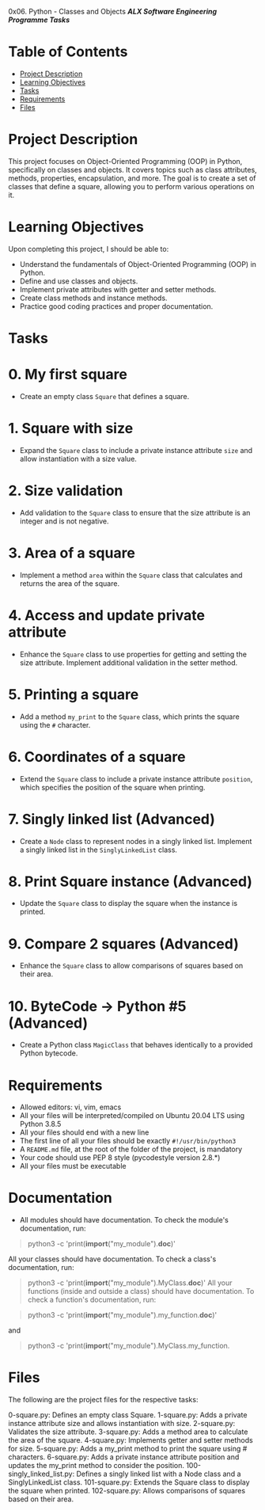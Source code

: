 0x06. Python - Classes and Objects
***ALX Software Engineering Programme Tasks***

# Table of Contents

- [Project Description](#project-description)
- [Learning Objectives](#learning-objectives)
- [Tasks](#tasks)
- [Requirements](#requirements)
- [Files](#files)

# Project Description

This project focuses on Object-Oriented Programming (OOP) in Python, specifically on classes and objects. It covers topics such as class attributes, methods, properties, encapsulation, and more. The goal is to create a set of classes that define a square, allowing you to perform various operations on it.

# Learning Objectives

Upon completing this project, I should be able to:

- Understand the fundamentals of Object-Oriented Programming (OOP) in Python.
- Define and use classes and objects.
- Implement private attributes with getter and setter methods.
- Create class methods and instance methods.
- Practice good coding practices and proper documentation.

# Tasks

# 0. My first square

- Create an empty class `Square` that defines a square.

# 1. Square with size

- Expand the `Square` class to include a private instance attribute `size` and allow instantiation with a size value.

# 2. Size validation

- Add validation to the `Square` class to ensure that the size attribute is an integer and is not negative.

# 3. Area of a square

- Implement a method `area` within the `Square` class that calculates and returns the area of the square.

# 4. Access and update private attribute

- Enhance the `Square` class to use properties for getting and setting the size attribute. Implement additional validation in the setter method.

# 5. Printing a square

- Add a method `my_print` to the `Square` class, which prints the square using the `#` character.

# 6. Coordinates of a square

- Extend the `Square` class to include a private instance attribute `position`, which specifies the position of the square when printing.

# 7. Singly linked list (Advanced)

- Create a `Node` class to represent nodes in a singly linked list. Implement a singly linked list in the `SinglyLinkedList` class.

# 8. Print Square instance (Advanced)

- Update the `Square` class to display the square when the instance is printed.

# 9. Compare 2 squares (Advanced)

- Enhance the `Square` class to allow comparisons of squares based on their area.

# 10. ByteCode -> Python #5 (Advanced)

- Create a Python class `MagicClass` that behaves identically to a provided Python bytecode.

# Requirements

- Allowed editors: vi, vim, emacs
- All your files will be interpreted/compiled on Ubuntu 20.04 LTS using Python 3.8.5
- All your files should end with a new line
- The first line of all your files should be exactly `#!/usr/bin/python3`
- A `README.md` file, at the root of the folder of the project, is mandatory
- Your code should use PEP 8 style (pycodestyle version 2.8.*)
- All your files must be executable

# Documentation

- All modules should have documentation. To check the module's documentation, run:
  
> python3 -c 'print(__import__("my_module").__doc__)'

All your classes should have documentation. To check a class's documentation, run:
 
> python3 -c 'print(__import__("my_module").MyClass.__doc__)'
All your functions (inside and outside a class) should have documentation. To check a function's documentation, run:
 
> python3 -c 'print(__import__("my_module").my_function.__doc__)'

and 

> python3 -c 'print(__import__("my_module").MyClass.my_function.


# Files
The following are the project files for the respective tasks:

0-square.py: Defines an empty class Square.
1-square.py: Adds a private instance attribute size and allows instantiation with size.
2-square.py: Validates the size attribute.
3-square.py: Adds a method area to calculate the area of the square.
4-square.py: Implements getter and setter methods for size.
5-square.py: Adds a my_print method to print the square using # characters.
6-square.py: Adds a private instance attribute position and updates the my_print method to consider the position.
100-singly_linked_list.py: Defines a singly linked list with a Node class and a SinglyLinkedList class.
101-square.py: Extends the Square class to display the square when printed.
102-square.py: Allows comparisons of squares based on their area.
